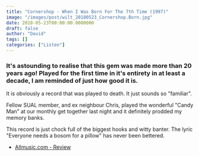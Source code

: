 ```yaml
---
title: "Cornershop - When I Was Born For The 7th Time (1997)"
image: "/images/post/wilt_20180523_Cornershop.Born.jpg"
date: 2018-05-23T00:00:00.0000000
draft: false
author: "David"
tags: []
categories: ["Listen"]
---
```

### It's astounding to realise that this gem was made more than 20 years ago! Played for the first time in it's entirety in at least a decade, I am reminded of just how good it is.  
  
It is obviously a record that was played to death. It just sounds so "familiar".

 Fellow SUAL member, and ex neighbour Chris, played the wonderful "Candy Man" at our monthly get together last night and it definitely prodded my memory banks.  
  
This record is just chock full of the biggest hooks and witty banter. The lyric "Everyone needs a bosom for a pillow" has never been bettered.

-  [Allmusic.com - Review](https://www.allmusic.com/album/when-i-was-born-for-the-7th-time-mw0000026847)